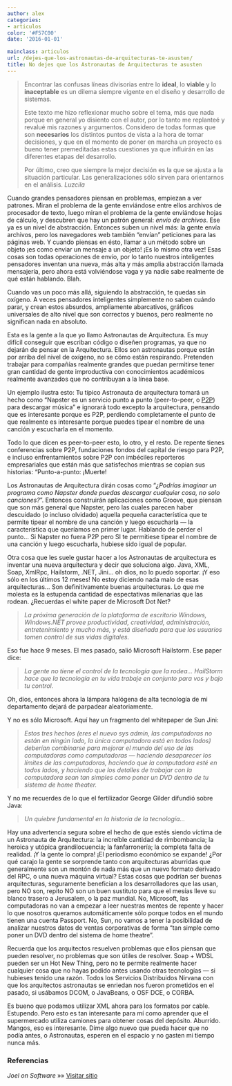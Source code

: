 ```yaml
---
author: alex
categories:
- articulos
color: '#F57C00'
date: '2016-01-01'

mainclass: articulos
url: /dejes-que-los-astronautas-de-arquitecturas-te-asusten/
title: No dejes que los Astronautas de Arquitecturas te asusten
---
```


> Encontrar las confusas líneas divisorias entre lo **ideal**, lo **viable** y lo **inaceptable** es un dilema siempre vigente en el diseño y desarrollo de sistemas.
>
> Este texto me hizo reflexionar mucho sobre el tema, más que nada porque en general yo disiento con el autor, por lo tanto me replanteé y revalué mis razones y argumentos. Considero de todas formas que son **necesarios** los distintos puntos de vista a la hora de tomar decisiones, y que en el momento de poner en marcha un proyecto es bueno tener premeditadas estas cuestiones ya que influirán en las diferentes etapas del desarrollo.
>
> Por último, creo que siempre la mejor decisión es la que se ajusta a la situación particular. Las generalizaciones sólo sirven para orientarnos en el análisis. *Luzcila*

Cuando grandes pensadores piensan en problemas, empiezan a ver patrones. Miran el problema de la gente enviándose entre ellos archivos de procesador de texto, luego miran el problema de la gente enviándose hojas de cálculo, y descubren que hay un patrón general: *envío de archivos*. Ese ya es un nivel de abstracción. Entonces suben un nivel más: la gente envía archivos, pero los navegadores web también “envían” peticiones para las páginas web. Y cuando piensas en ésto, llamar a un método sobre un objeto ¡es como enviar un mensaje a un objeto! ¡Es lo mismo otra vez! Esas cosas son todas operaciones de envío, por lo tanto nuestros inteligentes pensadores inventan una nueva, más alta y más amplia abstracción llamada mensajería, pero ahora está volviéndose vaga y ya nadie sabe realmente de qué están hablando. Blah.

<!--more--><!--ad-->

Cuando vas un poco más allá, siguiendo la abstracción, te quedas sin oxígeno. A veces pensadores inteligentes simplemente no saben cuándo parar, y crean estos absurdos, ampliamente abarcativos, gráficos universales de alto nivel que son correctos y buenos, pero realmente no significan nada en absoluto.

Esta es la gente a la que yo llamo Astronautas de Arquitectura. Es muy difícil conseguir que escriban código o diseñen programas, ya que no dejarán de pensar en la Arquitectura. Ellos son astronautas porque están por arriba del nivel de oxígeno, no se cómo están respirando. Pretenden trabajar para compañías realmente grandes que puedan permitirse tener gran cantidad de gente improductiva con conocimientos académicos realmente avanzados que no contribuyan a la línea base.

Un ejemplo ilustra esto: Tu típico Astronauta de arquitectura tomará un hecho como “Napster es un servicio punto a punto (peer-to-peer, o [P2P][1]) para descargar música” e ignorará todo excepto la arquitectura, pensando que es interesante porque es P2P, perdiendo completamente el punto de que realmente es interesante porque puedes tipear el nombre de una canción y escucharla en el momento.

Todo lo que dicen es peer-to-peer esto, lo otro, y el resto. De repente tienes conferencias sobre P2P, fundaciones fondos del capital de riesgo para P2P, e incluso enfrentamientos sobre P2P con imbéciles reporteros empresariales que están más que satisfechos mientras se copian sus historias: “Punto-a-punto: ¡Muerte!

Los Astronautas de Arquitectura dirán cosas como “*¿Podrías imaginar un programa como Napster donde puedas descargar cualquier cosa, no solo canciones?*”. Entonces construirán aplicaciones como Groove, que piensan que son más general que Napster, pero las cuales parecen haber descuidado (o incluso olvidado) aquella pequeña característica que te permite tipear el nombre de una canción y luego escucharla &#8212; la característica que queríamos en primer lugar. Hablando de perder el punto… Si Napster no fuera P2P pero SI te permitiese tipear el nombre de una canción y luego escucharla, hubiese sido igual de popular.

Otra cosa que les suele gustar hacer a los Astronautas de arquitectura es inventar una nueva arquitectura y decir que soluciona algo. Java, XML, Soap, XmlRpc, Hailstorm, .NET, Jini… oh dios, no lo puedo soportar. ¡Y eso sólo en los últimos 12 meses!
No estoy diciendo nada malo de esas arquitecturas… Son definitivamente buenas arquitecturas. Lo que me molesta es la estupenda cantidad de espectativas milenarias que las rodean. ¿Recuerdas el white paper de Microsoft Dot Net?

> *La próxima generación de la plataforma de escritorio Windows, Windows.NET provee productividad, creatividad, administración, entretenimiento y mucho más, y está diseñada para que los usuarios tomen control de sus vidas digitales.*

Eso fue hace 9 meses. El mes pasado, salió Microsoft Hailstorm. Ese paper dice:

> *La gente no tiene el control de la tecnología que la rodea… HailStorm hace que la tecnología en tu vida trabaje en conjunto para vos y bajo tu control.*

Oh, dios, entonces ahora la lámpara halógena de alta tecnología de mi departamento dejará de parpadear aleatoriamente.

Y no es sólo Microsoft. Aquí hay un fragmento del whitepaper de Sun Jini:

> *Estos tres hechos (eres el nuevo sys admin, las computadoras no están en ningún lado, la única computadora está en todos lados) deberían combinarse para mejorar el mundo del uso de las computadoras como computadoras &#8212; haciendo desaparecer los límites de las computadoras, haciendo que la computadora esté en todos lados, y haciendo que los detalles de trabajar con la computadora sean tan simples como poner un DVD dentro de tu sistema de home theater.*

Y no me recuerdes de lo que el fertilizador George Gilder difundió sobre Java:

> *Un quiebre fundamental en la historia de la tecnología…*

Hay una advertencia segura sobre el hecho de que estés siendo víctima de un Astronauta de Arquitectura: la increíble cantidad de rimbombancia; la heroica y utópica grandilocuencia; la fanfarronería; la completa falta de realidad. ¡Y la gente lo compra! ¡El periodismo económico se expande!
¿Por qué carajo la gente se sorprende tanto con arquitecturas aburridas que generalmente son un montón de nada más que un nuevo formato derivado del RPC, o una nueva máquina virtual? Estas cosas que podrían ser buenas arquitecturas, seguramente benefician a los desarrolladores que las usan, pero NO son, repito NO son un buen sustituto para que el mesías lleve su blanco trasero a Jerusalem, o la paz mundial. No, Microsoft, las computadoras no van a empezar a leer nuestras mentes de repente y hacer lo que nosotros queramos automáticamente sólo porque todos en el mundo tienen una cuenta Passport. No, Sun, no vamos a tener la posibilidad de analizar nuestros datos de ventas corporativas de forma “tan simple como poner un DVD dentro del sistema de home theatre”.

Recuerda que los arquitectos resuelven problemas que ellos piensan que pueden resolver, no problemas que son útiles de resolver. Soap + WDSL pueden ser un Hot New Thing, pero no te permite realmente hacer cualquier cosa que no hayas podido antes usando otras tecnologías &#8212; si hubieses tenido una razón. Todos los Servicios Distribuidos Nirvana con que los arquitectos astronautas se enriedan nos fueron prometidos en el pasado, si usábamos DCOM, o JavaBeans, o OSF DCE, o CORBA.

Es bueno que podamos utilizar XML ahora para los formatos por cable. Estupendo. Pero esto es tan interesante para mí como aprender que el supermercado utiliza camiones para obtener cosas del depósito. Aburrido. Mangos, eso es interesante. Dime algo nuevo que pueda hacer que no podía antes, o Astronautas, esperen en el espacio y no gasten mi tiempo nunca más.

### Referencias

*Joel on Software* »» <a href="http://www.joelonsoftware.com/articles/fog0000000018.html" target="_blank">Visitar sitio</a>



 [1]: https://elbauldelprogramador.com/bittorrent-sync-tus-archivos-sincronizados-sin-intermediarios/ "BitTorrent Sync: Tus archivos sincronizados sin intermediarios"
